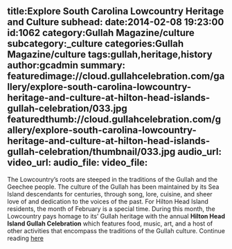 title:Explore South Carolina Lowcountry Heritage and Culture
subhead:
date:2014-02-08 19:23:00
id:1062
category:Gullah Magazine/culture
subcategory:_culture
categories:Gullah Magazine/culture
tags:gullah,heritage,history
author:gcadmin
summary:
featuredimage://cloud.gullahcelebration.com/gallery/explore-south-carolina-lowcountry-heritage-and-culture-at-hilton-head-islands-gullah-celebration/033.jpg
featuredthumb://cloud.gullahcelebration.com/gallery/explore-south-carolina-lowcountry-heritage-and-culture-at-hilton-head-islands-gullah-celebration/thumbnail/033.jpg
audio_url:
video_url:
audio_file:
video_file:
---
The Lowcountry’s roots are steeped in the traditions of the Gullah and the Geechee people. The culture of the Gullah has been maintained by its Sea Island descendants for centuries, through song, lore, cuisine, and sheer love of and dedication to the voices of the past. For Hilton Head Island residents, the month of February is a special time. During this month, the Lowcountry pays homage to its’ Gullah heritage with the annual <strong>Hilton Head Island Gullah Celebration</strong> which features food, music, art, and a host of other activities that encompass the traditions of the Gullah culture. Continue reading <a href="//www.smithliving.com/Blog/?p=6324&amp;utm_source=rss&amp;utm_medium=rss&amp;utm_campaign=explore-south-carolina-lowcountry-heritage-and-culture-at-hilton-head-island%25e2%2580%2599s-gullah-celebration">here</a>